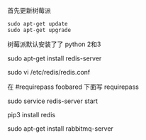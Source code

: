 首先更新树莓派
```shell
sudo apt-get update
sudo apt-get upgrade
```

树莓派默认安装了了 python 2和3

sudo apt-get install redis-server

sudo vi /etc/redis/redis.conf

在 #requirepass foobared 下面写
requirepass <password>


sudo service redis-server start

pip3 install redis


sudo apt-get install rabbitmq-server
